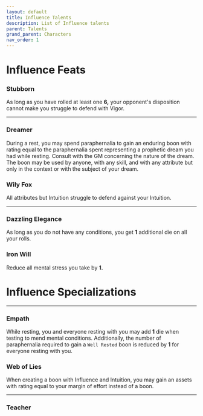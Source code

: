 ```yaml
---
layout: default
title: Influence Talents
description: List of Influence talents
parent: Talents
grand_parent: Characters
nav_order: 1
---
```


# Influence Feats

### Stubborn

As long as you have rolled at least one **6,** your opponent's disposition cannot make you struggle to defend with Vigor.

---

### Dreamer

During a rest, you may spend paraphernalia to gain an enduring boon with rating equal to the paraphernalia spent representing a prophetic dream you had while resting. Consult with the GM concerning the nature of the dream. The boon may be used by anyone, with any skill, and with any attribute but only in the context or with the subject of your dream.

### Wily Fox

All attributes but Intuition struggle to defend against your Intuition.

---

### Dazzling Elegance

As long as you do not have any conditions, you get **1** additional die on all your rolls.

### Iron Will

Reduce all mental stress you take by **1.**





# Influence Specializations



---

### Empath

While resting, you and everyone resting with you may add **1** die when testing to mend mental conditions. Additionally, the number of paraphernalia required to gain a `Well Rested` boon is reduced by **1** for everyone resting with you.

### Web of Lies

When creating a boon with Influence and Intuition, you may gain an assets with rating equal to your margin of effort instead of a boon.

---

### Teacher


